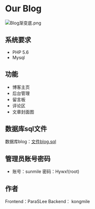 # Our Blog
![Blog渐变底.png](https://i.loli.net/2019/03/22/5c94b6a55a155.png)

## 系统要求
+ PHP 5.6
+ Mysql

## 功能
+ 博客主页
+ 后台管理
+ 留言板
+ 评论区
+ 文章封面图

## 数据库sql文件
数据库blog：[文件blog.sql][1]

## 管理员账号密码
+ 账号：sunmile 密码：Hywx!(root)

## 作者
Frontend：ParaSLee
Backend： kongmile


  [1]: https://github.com/PkongStudio/Blog/blob/master/blog.sql
